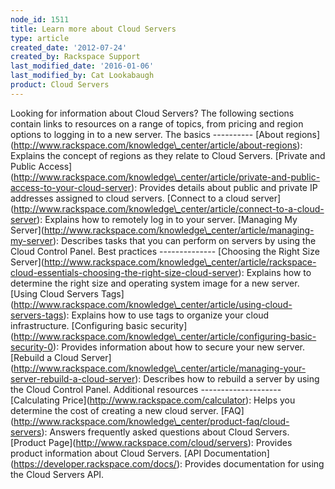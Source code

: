 ```yaml
---
node_id: 1511
title: Learn more about Cloud Servers
type: article
created_date: '2012-07-24'
created_by: Rackspace Support
last_modified_date: '2016-01-06'
last_modified_by: Cat Lookabaugh
product: Cloud Servers
---
```


Looking for information about Cloud Servers? The following sections
contain links to resources on a range of topics, from pricing and region
options to logging in to a new server. The basics ---------- \[About
regions\](http://www.rackspace.com/knowledge\_center/article/about-regions): Explains
the concept of regions as they relate to Cloud Servers. \[Private and
Public
Access\](http://www.rackspace.com/knowledge\_center/article/private-and-public-access-to-your-cloud-server):
Provides details about public and private IP addresses assigned to cloud
servers. \[Connect to a cloud
server\](http://www.rackspace.com/knowledge\_center/article/connect-to-a-cloud-server):
Explains how to remotely log in to your server. \[Managing My
Server\](http://www.rackspace.com/knowledge\_center/article/managing-my-server):
Describes tasks that you can perform on servers by using the Cloud
Control Panel. Best practices -------------- \[Choosing the Right Size
Server\](http://www.rackspace.com/knowledge\_center/article/rackspace-cloud-essentials-choosing-the-right-size-cloud-server):
Explains how to determine the right size and operating system image for
a new server. \[Using Cloud Servers
Tags\](http://www.rackspace.com/knowledge\_center/article/using-cloud-servers-tags):
Explains how to use tags to organize your cloud infrastructure.
\[Configuring basic
security\](http://www.rackspace.com/knowledge\_center/article/configuring-basic-security-0):
Provides information about how to secure your new server. \[Rebuild a
Cloud
Server\](http://www.rackspace.com/knowledge\_center/article/managing-your-server-rebuild-a-cloud-server):
Describes how to rebuild a server by using the Cloud Control Panel.
Additional resources -------------------- \[Calculating
Price\](http://www.rackspace.com/calculator): Helps you determine the
cost of creating a new cloud server.
\[FAQ\](http://www.rackspace.com/knowledge\_center/product-faq/cloud-servers):
Answers frequently asked questions about Cloud Servers. \[Product
Page\](http://www.rackspace.com/cloud/servers): Provides product
information about Cloud Servers. \[API
Documentation\](https://developer.rackspace.com/docs/): Provides
documentation for using the Cloud Servers API.

